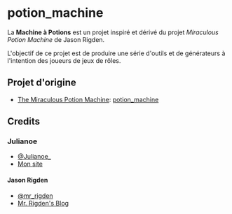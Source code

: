 # potion_machine
La **Machine à Potions** est un projet inspiré et dérivé du projet _Miraculous Potion Machine_ de Jason Rigden.

L'objectif de ce projet est de produire une série d'outils et de générateurs à l'intention des joueurs de jeux de rôles.

## Projet d'origine
* [The Miraculous Potion Machine](https://rpg.rigden.us/potion_machine/): [potion_machine](https://github.com/jrigden/potion_machine)


## Credits

### Julianoe
* [@Julianoe_](https://twitter.com/julianoe_)
* [Mon site](http://julien.gasbayet.fr)

#### Jason Rigden
* [@mr_rigden](https://twitter.com/mr_rigden)
* [Mr. Rigden's Blog ](https://jason.rigden.us)

